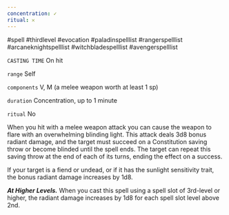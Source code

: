 ```yaml
---
concentration: ✓
ritual: 𐄂
---
```

#spell #thirdlevel #evocation #paladinspelllist #rangerspelllist #arcaneknightspelllist #witchbladespelllist #avengerspelllist

`CASTING TIME`
On hit

`range`
Self

`components`
V, M (a melee weapon worth at least 1 sp)

`duration`
Concentration, up to 1 minute

`ritual`
No

When you hit with a melee weapon attack you can cause the weapon to flare with an overwhelming blinding light. This attack deals 3d8 bonus radiant damage, and the target must succeed on a Constitution saving throw or become blinded until the spell ends. The target can repeat this saving throw at the end of each of its turns, ending the effect on a success.

If your target is a fiend or undead, or if it has the sunlight sensitivity trait, the bonus radiant damage increases by 1d8.

_**At Higher Levels.**_ When you cast this spell using a spell slot of 3rd-level or higher, the radiant damage increases by 1d8 for each spell slot level above 2nd.